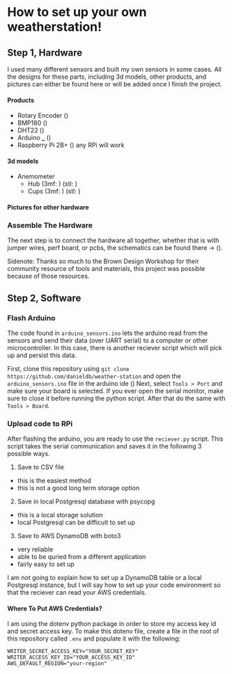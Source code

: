 # How to set up your own weatherstation!

## Step 1, Hardware

I used many different sensors and built my own sensors in some cases. All the designs for these parts, including 3d models, other products, and pictures can either be found here or will be added once I finish the project.

#### Products

- Rotary Encoder ()
- BMP180 ()
- DHT22 ()
- Arduino **\_** ()
- Raspberry Pi 2B+ () any RPi will work

#### 3d models

- Anemometer
  - Hub (3mf: ) (stl: )
  - Cups (3mf: ) (stl: )

#### Pictures for other hardware

### Assemble The Hardware

The next step is to connect the hardware all together, whether that is with jumper wires, perf board, or pcbs, the schematics can be found there -> ().

Sidenote:
Thanks so much to the Brown Design Workshop for their community resource of tools and materials, this project was possible because of those resources.

## Step 2, Software

### Flash Arduino

The code found in `arduino_sensors.ino` lets the arduino read from the sensors and send their data (over UART serial) to a computer or other microcontroller. In this case, there is another reciever script which will pick up and persist this data.

First, clone this repository using
`git clone https://github.com/danieldb/weather-station`
and open the `arduino_sensors.ino` file in the arduino ide ()
Next, select `Tools > Port` and make sure your board is selected. If you ever open the serial monitor, make sure to close it before running the python script.
After that do the same with `Tools > Board`.

### Upload code to RPi

After flashing the arduino, you are ready to use the `reciever.py` script. This script takes the serial communication and saves it in the following 3 possible ways.

1. Save to CSV file

- this is the easiest method
- this is not a good long term storage option

2. Save in local Postgresql database with psycopg

- this is a local storage solution
- local Postgresql can be difficult to set up

3. Save to AWS DynamoDB with boto3

- very reliable
- able to be quried from a different application
- fairly easy to set up

I am not going to explain how to set up a DynamoDB table or a local Postgresql instance, but I will say how to set up your code environment so that the reciever can read your AWS credentials.

#### Where To Put AWS Credentials?

I am using the dotenv python package in order to store my access key id and secret access key. To make this dotenv file, create a file in the root of this repository called `.env` and populate it with the following:

    WRITER_SECRET_ACCESS_KEY="YOUR_SECRET_KEY"
    WRITER_ACCESS_KEY_ID="YOUR_ACCESS_KEY_ID"
    AWS_DEFAULT_REGION="your-region"
